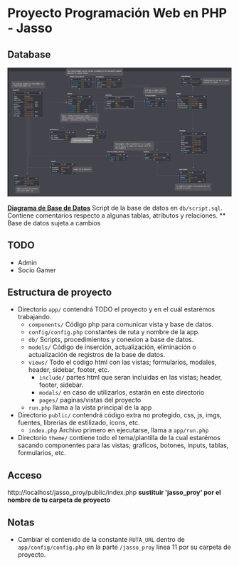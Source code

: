 # Proyecto Programación Web en PHP - Jasso


## Database

[![Database diagram](db_diagram.PNG)]()

**[Diagrama de Base de Datos](https://app.sqldbm.com/MySQL/Edit/p103584/)**
Script de la base de datos en `db/script.sql`. Contiene comentarios respecto a algunas tablas, atributos y relaciones.
** Base de datos sujeta a cambios


## TODO
- Admin
- Socio Gamer

## Estructura de proyecto
- Directorio `app/` contendrá TODO el proyecto y en el cuál estarémos trabajando.
    - `components/` Código php para comunicar vista y base de datos.
    - `config/config.php` constantes de ruta y nombre de la app.
    - `db/` Scripts, procedimientos y conexion a base de datos.
    - `models/` Código de inserción, actualización, eliminación o actualización de registros de la base de datos.
    - `views/` Todo el codigo html con las vistas; formularios, modales, header, sidebar, footer, etc.
        - `include/` partes html que seran incluidas en las vistas; header, footer, sidebar.
        - `modals/` en caso de utilizarlos, estarán en este directorio
        - `pages/` paginas/vistas del proyecto
    - `run.php` llama a la vista principal de la app
- Directorio `public/` contendrá código extra no protegido, css, js, imgs, fuentes, librerias de estilizado, icons, etc.
    - `index.php` Archivo primero en ejecutarse, llama a `app/run.php`       
- Directorio `theme/` contiene todo el tema/plantilla de la cual estarémos sacando componentes para las vistas; graficos, botones, inputs, tablas, formularios, etc.


## Acceso 
http://localhost/jasso_proy/public/index.php
**sustituir 'jasso_proy' por el nombre de tu carpeta de proyecto**

## Notas
- Cambiar el contenido de la constante `RUTA_URL` dentro de `app/config/config.php` en la parte `/jasso_proy` línea 11 por su carpeta de proyecto.